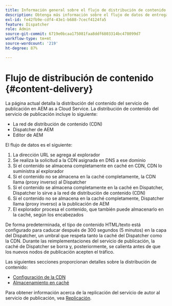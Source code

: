```yaml
---
title: Información general sobre el flujo de distribución de contenido
description: Obtenga más información sobre el flujo de datos de entrega de contenido y cómo publicar el contenido
exl-id: fe42fb9e-cdf4-43e1-b688-7cecf4124fa5
feature: Dispatcher
role: Admin
source-git-commit: 6719e0bcaa175081faa8ddf6803314bc478099d7
workflow-type: tm+mt
source-wordcount: '219'
ht-degree: 87%

---
```


# Flujo de distribución de contenido {#content-delivery}

La página actual detalla la distribución del contenido del servicio de publicación en AEM as a Cloud Service. La distribución de contenido del servicio de publicación incluye lo siguiente:

* La red de distribución de contenido (CDN)
* Dispatcher de AEM
* Editor de AEM

El flujo de datos es el siguiente:

1. La dirección URL se agrega al explorador
1. Se realiza la solicitud a la CDN asignada en DNS a ese dominio
1. Si el contenido se almacena completamente en caché en CDN, CDN lo suministra al explorador
1. Si el contenido no se almacena en la caché completamente, la CDN llama (proxy inverso) al Dispatcher
1. Si el contenido se almacena completamente en la caché en Dispatcher, Dispatcher lo sirve a la red de distribución de contenido (CDN)
1. Si el contenido no se almacena en la caché completamente, Dispatcher llama (proxy inverso) a la publicación de AEM
1. El explorador procesa el contenido, que también puede almacenarlo en la caché, según los encabezados

De forma predeterminada, el tipo de contenido HTML/texto está configurado para caducar después de 300 segundos (5 minutos) en la capa del Dispatcher, un umbral que respeta tanto la caché del Dispatcher como la CDN. Durante las reimplementaciones del servicio de publicación, la caché de Dispatcher se borra y, posteriormente, se calienta antes de que los nuevos nodos de publicación acepten el tráfico.

Las siguientes secciones proporcionan detalles sobre la distribución de contenido:
* [Configuración de la CDN](/help/implementing/dispatcher/cdn.md)
* [Almacenamiento en caché](/help/implementing/dispatcher/caching.md)


Para obtener información acerca de la replicación del servicio de autor al servicio de publicación, vea [Replicación](/help/operations/replication.md).
